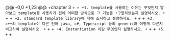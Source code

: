 
@@ -0,0 +1,23 @@
+chapter 3
+
+```
+1. template를 사용하는 이유는 무엇인지 알아보고 template를 사용하기 전에 어떠한 방식으로 그 기능을
+구현하였는지 설명하시오.
+```
+
+```
+2. standard template library에 대해 조사하고 설명하시오.
+```
+
+```
+3. c++의 template이 다른 언어 java, c#, Typescript 등의 generic과 어떻게 다른지 비교하여 설명하시오.
+```
+
+```
+4. Instantiation 이란 무엇인지 설명하시오.
+```
+
+```
+5. 
+```
+
